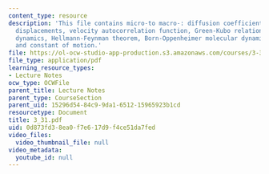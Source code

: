 ```yaml
---
content_type: resource
description: 'This file contains micro-to macro-: diffusion coefficient, mean square
  displacements, velocity autocorrelation function, Green-Kubo relations, Hamiltonian
  dynamics, Hellmann-Feynman theorem, Born-Oppenheimer molecular dynamics, and equations
  and constant of motion.'
file: https://ol-ocw-studio-app-production.s3.amazonaws.com/courses/3-320-atomistic-computer-modeling-of-materials-sma-5107-spring-2005/0d873fd38ea0f7e617d9f4ce51da7fed_3_31.pdf
file_type: application/pdf
learning_resource_types:
- Lecture Notes
ocw_type: OCWFile
parent_title: Lecture Notes
parent_type: CourseSection
parent_uid: 15296d54-84c9-9da1-6512-15965923b1cd
resourcetype: Document
title: 3_31.pdf
uid: 0d873fd3-8ea0-f7e6-17d9-f4ce51da7fed
video_files:
  video_thumbnail_file: null
video_metadata:
  youtube_id: null
---
```

